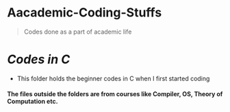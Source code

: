 # Aacademic-Coding-Stuffs
> Codes done as a part of academic life
# **_Codes in C_**
- This folder holds the beginner codes in C when I first started coding
#### The files outside the folders are from courses like Compiler, OS, Theory of Computation etc.
